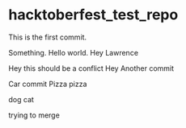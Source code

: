 # hacktoberfest_test_repo

This is the first commit.

Something. Hello world. Hey Lawrence


Hey this should be a conflict
Hey
Another commit

Car commit
Pizza pizza

dog cat

trying to merge
